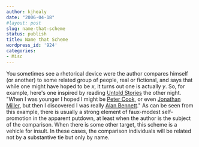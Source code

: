 ```yaml
---
author: kjhealy
date: "2006-04-18"
#layout: post
slug: name-that-scheme
status: publish
title: Name that Scheme
wordpress_id: '924'
categories:
- Misc
---
```


You sometimes see a rhetorical device were the author compares himself (or another) to some related group of people, real or fictional, and says that while one might have hoped to be *x*, it turns out one is actually *y*. So, for example, here's one inspired by reading [Untold Stories](http://www.amazon.com/exec/obidos/ASIN/0374281033/ref=nosim/) the other night. "When I was younger I hoped I might be [Peter Cook](http://en.wikipedia.org/wiki/Peter_Cook), or even [Jonathan Miller](http://en.wikipedia.org/wiki/Jonathan_Miller), but then I discovered I was really [Alan Bennett](http://en.wikipedia.org/wiki/Alan_Bennett)." As can be seen from this example, there is usually a strong element of faux-modest self-promotion in the apparent putdown, at least when the author is the subject of the comparison. When there is some other target, this scheme is a vehicle for insult. In these cases, the comparison individuals will be related not by a substantive tie but only by name.
